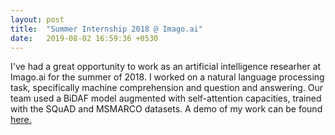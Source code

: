 ```yaml
---
layout: post
title:  "Summer Internship 2018 @ Imago.ai"
date:   2019-08-02 16:59:36 +0530
---
```


I've had a great opportunity to work as an artificial intelligence researher at Imago.ai for the summer of 2018. I worked on a natural language processing task, specifically machine comprehension and question and answering. Our team used a BiDAF model augmented with self-attention capacities, trained with the SQuAD and MSMARCO datasets. A demo of my work can be found <a href="http://bidaf.imago.ai/" target="_blank" > here.</a> 
